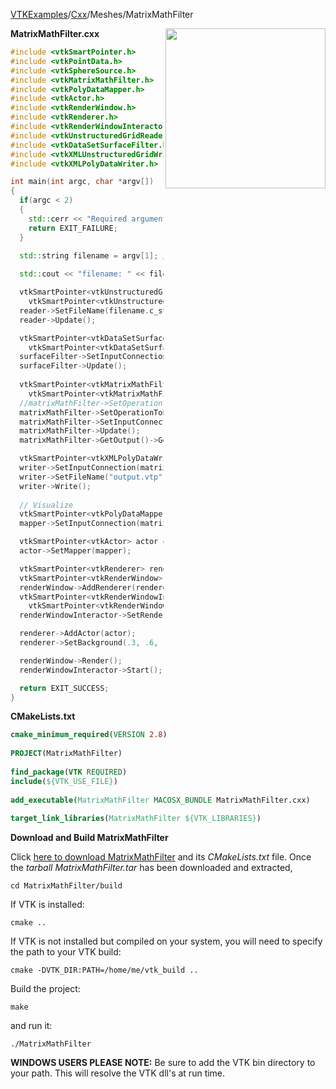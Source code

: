 [VTKExamples](Home)/[Cxx](Cxx)/Meshes/MatrixMathFilter

<img align="right" src="https://github.com/lorensen/VTKExamples/raw/master/Testing/Baseline/Meshes/TestMatrixMathFilter.png" width="256" />

**MatrixMathFilter.cxx**
```c++
#include <vtkSmartPointer.h>
#include <vtkPointData.h>
#include <vtkSphereSource.h>
#include <vtkMatrixMathFilter.h>
#include <vtkPolyDataMapper.h>
#include <vtkActor.h>
#include <vtkRenderWindow.h>
#include <vtkRenderer.h>
#include <vtkRenderWindowInteractor.h>
#include <vtkUnstructuredGridReader.h>
#include <vtkDataSetSurfaceFilter.h>
#include <vtkXMLUnstructuredGridWriter.h>
#include <vtkXMLPolyDataWriter.h>

int main(int argc, char *argv[])
{
  if(argc < 2)
  {
    std::cerr << "Required arguments: vtkFile" << std::endl;
    return EXIT_FAILURE;
  }

  std::string filename = argv[1]; // "/Data/tensors.vtk";
  
  std::cout << "filename: " << filename << std::endl;

  vtkSmartPointer<vtkUnstructuredGridReader> reader =
    vtkSmartPointer<vtkUnstructuredGridReader>::New();
  reader->SetFileName(filename.c_str());
  reader->Update();

  vtkSmartPointer<vtkDataSetSurfaceFilter> surfaceFilter =
    vtkSmartPointer<vtkDataSetSurfaceFilter>::New();
  surfaceFilter->SetInputConnection(reader->GetOutputPort());
  surfaceFilter->Update();
  
  vtkSmartPointer<vtkMatrixMathFilter> matrixMathFilter =
    vtkSmartPointer<vtkMatrixMathFilter>::New();
  //matrixMathFilter->SetOperationToDeterminant();
  matrixMathFilter->SetOperationToEigenvalue();
  matrixMathFilter->SetInputConnection(surfaceFilter->GetOutputPort());
  matrixMathFilter->Update();
  matrixMathFilter->GetOutput()->GetPointData()->SetActiveScalars("Eigenvalue");

  vtkSmartPointer<vtkXMLPolyDataWriter> writer = vtkSmartPointer<vtkXMLPolyDataWriter>::New();
  writer->SetInputConnection(matrixMathFilter->GetOutputPort());
  writer->SetFileName("output.vtp");
  writer->Write();
  
  // Visualize
  vtkSmartPointer<vtkPolyDataMapper> mapper = vtkSmartPointer<vtkPolyDataMapper>::New();
  mapper->SetInputConnection(matrixMathFilter->GetOutputPort());

  vtkSmartPointer<vtkActor> actor = vtkSmartPointer<vtkActor>::New();
  actor->SetMapper(mapper);

  vtkSmartPointer<vtkRenderer> renderer = vtkSmartPointer<vtkRenderer>::New();
  vtkSmartPointer<vtkRenderWindow> renderWindow = vtkSmartPointer<vtkRenderWindow>::New();
  renderWindow->AddRenderer(renderer);
  vtkSmartPointer<vtkRenderWindowInteractor> renderWindowInteractor =
    vtkSmartPointer<vtkRenderWindowInteractor>::New();
  renderWindowInteractor->SetRenderWindow(renderWindow);

  renderer->AddActor(actor);
  renderer->SetBackground(.3, .6, .3); // Background color green

  renderWindow->Render();
  renderWindowInteractor->Start();

  return EXIT_SUCCESS;
}
```
**CMakeLists.txt**
```cmake
cmake_minimum_required(VERSION 2.8)
 
PROJECT(MatrixMathFilter)
 
find_package(VTK REQUIRED)
include(${VTK_USE_FILE})
 
add_executable(MatrixMathFilter MACOSX_BUNDLE MatrixMathFilter.cxx)
 
target_link_libraries(MatrixMathFilter ${VTK_LIBRARIES})
```

**Download and Build MatrixMathFilter**

Click [here to download MatrixMathFilter](https://github.com/lorensen/VTKWikiExamplesTarballs/raw/master/MatrixMathFilter.tar) and its *CMakeLists.txt* file.
Once the *tarball MatrixMathFilter.tar* has been downloaded and extracted,
```
cd MatrixMathFilter/build 
```
If VTK is installed:
```
cmake ..
```
If VTK is not installed but compiled on your system, you will need to specify the path to your VTK build:
```
cmake -DVTK_DIR:PATH=/home/me/vtk_build ..
```
Build the project:
```
make
```
and run it:
```
./MatrixMathFilter
```
**WINDOWS USERS PLEASE NOTE:** Be sure to add the VTK bin directory to your path. This will resolve the VTK dll's at run time.

